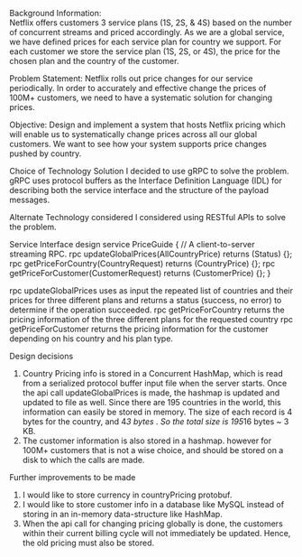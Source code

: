 Background Information: 	
Netflix offers customers 3 service plans (1S, 2S, & 4S) based on the number of concurrent streams and priced accordingly.  As we are a global service, we have defined prices for each service plan for country we support.  For each customer we store the service plan (1S, 2S, or 4S), the price for the chosen plan and the country of the customer. 

Problem Statement:
Netflix rolls out price changes for our service periodically.  In order to accurately and effective change the prices of 100M+ customers, we need to have a systematic solution for changing prices.  

Objective:
Design and implement a system that hosts Netflix pricing which will enable us to systematically change prices across all our global customers.  We want to see how your system supports price changes pushed by country.

Choice of Technology Solution
I decided to use gRPC to solve the problem. gRPC uses protocol buffers as the Interface Definition Language (IDL) for describing both the service interface and the structure of the payload messages.

Alternate Technology considered
I considered using RESTful APIs to solve the problem.

Service Interface design
service PriceGuide {
  // A client-to-server streaming RPC.
  rpc updateGlobalPrices(AllCountryPrice) returns (Status) {};
  rpc getPriceForCountry(CountryRequest) returns (CountryPrice) {};
  rpc getPriceForCustomer(CustomerRequest) returns (CustomerPrice) {};
}


rpc updateGlobalPrices uses as input the repeated list of countries and their prices for three different plans and returns a status (success, no error) to determine if the operation succeeded.
rpc getPriceForCountry returns the pricing information of the three different plans for the requested country 
rpc getPriceForCustomer returns the pricing information for the customer depending on his country and his plan type.

Design decisions
1. Country Pricing info is stored in a Concurrent HashMap, which is read from a serialized protocol buffer input file when the server starts. Once the api call updateGlobalPrices is made, the hashmap is updated and updated to file as well. Since there are 195 countries in the world, this information can easily be stored in memory. The size of each record is 4 bytes for the country, and 4*3 bytes . So the total size is 195*16 bytes ~ 3 KB.
2. The customer information is also stored in a hashmap. however for 100M+ customers that is not a wise choice, and should be stored on a disk to which the calls are made.

Further improvements to be made
1. I would like to store currency in countryPricing protobuf.
2. I would like to store customer info in a database like MySQL instead of storing in an in-memory data-structure like HashMap.
3. When the api call for changing pricing globally is done, the customers within their current billing cycle will not immediately be updated. Hence, the old pricing must also be stored.


